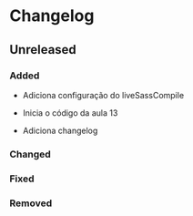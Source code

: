 # Changelog

## Unreleased

### Added

- Adiciona configuração do liveSassCompile 

- Inicia o código da aula 13 

- Adiciona changelog 

### Changed

### Fixed

### Removed
